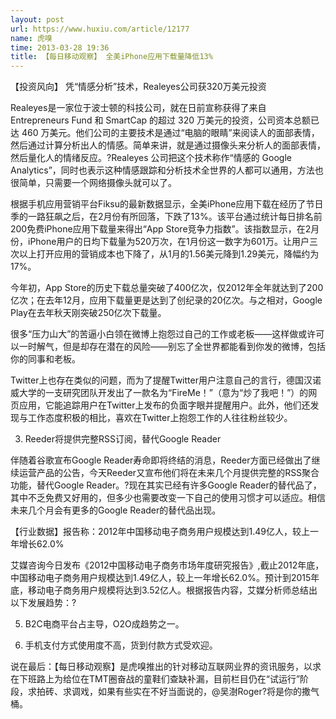 ```yaml
---
layout: post
url: https://www.huxiu.com/article/12177
name: 虎嗅
time: 2013-03-28 19:36
title: 【每日移动观察】 全美iPhone应用下载量降低13%
---
```

【投资风向】 凭“情感分析”技术，Realeyes公司获320万美元投资

Realeyes是一家位于波士顿的科技公司，就在日前宣称获得了来自 Entrepreneurs Fund 和 SmartCap 的超过 320 万美元的投资，公司资本总额已达 460 万美元。他们公司的主要技术是通过“电脑的眼睛”来阅读人的面部表情，然后通过计算分析出人的情感。简单来讲，就是通过摄像头来分析人的面部表情，然后量化人的情绪反应。?Realeyes 公司把这个技术称作“情感的 Google Analytics”，同时也表示这种情感跟踪和分析技术全世界的人都可以通用，方法也很简单，只需要一个网络摄像头就可以了。

根据手机应用营销平台Fiksu的最新数据显示，全美iPhone应用下载在经历了节日季的一路狂飙之后，在2月份有所回落，下跌了13%。该平台通过统计每日排名前200免费iPhone应用下载量来得出“App Store竞争力指数”。该指数显示，在2月份，iPhone用户的日均下载量为520万次，在1月份这一数字为601万。让用户三次以上打开应用的营销成本也下降了，从1月的1.56美元降到1.29美元，降幅约为17%。

今年初，App Store的历史下载总量突破了400亿次，仅2012年全年就达到了200亿次；在去年12月，应用下载量更是达到了创纪录的20亿次。与之相对，Google Play在去年秋天刚突破250亿次下载量。

很多“压力山大”的苦逼小白领在微博上抱怨过自己的工作或老板——这样做或许可以一时解气，但是却存在潜在的风险——别忘了全世界都能看到你发的微博，包括你的同事和老板。

Twitter上也存在类似的问题，而为了提醒Twitter用户注意自己的言行，德国汉诺威大学的一支研究团队开发出了一款名为“FireMe！”（意为“炒了我吧！”）的网页应用，它能追踪用户在Twitter上发布的负面字眼并提醒用户。此外，他们还发现与工作态度积极的相比，喜欢在Twitter上抱怨工作的人往往粉丝较少。

3. Reeder将提供完整RSS订阅，替代Google Reader

伴随着谷歌宣布Google Reader寿命即将终结的消息，Reeder方面已经做出了继续运营产品的公告，今天Reeder又宣布他们将在未来几个月提供完整的RSS聚合功能，替代Google Reader。?现在其实已经有许多Google Reader的替代品了，其中不乏免费又好用的，但多少也需要改变一下自己的使用习惯才可以适应。相信未来几个月会有更多的Google Reader的替代品出现。

【行业数据】报告称：2012年中国移动电子商务用户规模达到1.49亿人，较上一年增长62.0%

艾媒咨询今日发布《2012中国移动电子商务市场年度研究报告》,截止2012年底，中国移动电子商务用户规模达到1.49亿人，较上一年增长62.0%。预计到2015年底，移动电子商务用户规模将达到3.52亿人。根据报告内容，艾媒分析师总结出以下发展趋势：?

5. B2C电商平台占主导，O2O成趋势之一。

6. 手机支付方式使用度不高，货到付款方式受欢迎。

说在最后：【每日移动观察】是虎嗅推出的针对移动互联网业界的资讯服务，以求在下班路上为给位在TMT圈奋战的童鞋们查缺补漏，目前栏目仍在“试运行”阶段，求拍砖、求调戏，如果有些实在不好当面说的，@吴澍Roger?将是你的撒气桶。

